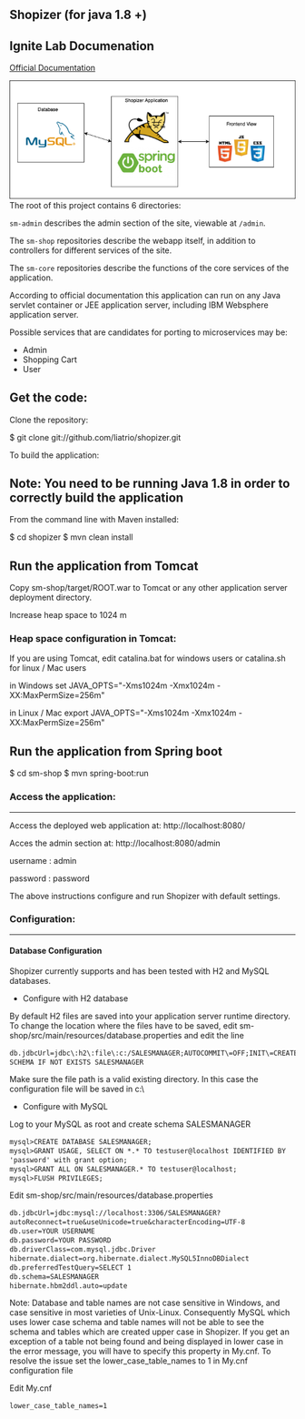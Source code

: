 Shopizer (for java 1.8 +)
-------------------

Ignite Lab Documenation
-------------------

[Official Documentation](http://shopizer-ecommerce.github.io/shopizer/#)

![Shopizer Archicture](shopizer-arch.png)
The root of this project contains 6 directories:

`sm-admin` describes the admin section of the site, viewable at `/admin`.

The `sm-shop` repositories describe the webapp itself, in addition to
controllers for different services of the site.

The `sm-core` repositories describe the functions of the core services of the
application.

According to official documentation
this application can run on any Java servlet container or JEE application
server, including IBM Websphere application server.

Possible services that are candidates for porting to microservices may be:

- Admin
- Shopping Cart
- User

Get the code:
-------------------
Clone the repository:

  $ git clone git://github.com/liatrio/shopizer.git

To build the application:

Note: You need to be running Java 1.8 in order to correctly build the application
-------------------
From the command line with Maven installed:

  $ cd shopizer
  $ mvn clean install

Run the application from Tomcat
-------------------
Copy sm-shop/target/ROOT.war to Tomcat or any other
application server deployment directory.

Increase heap space to 1024 m

### Heap space configuration in Tomcat:


If you are using Tomcat, edit catalina.bat for windows users or
catalina.sh for linux / Mac users

  in Windows
  set JAVA_OPTS="-Xms1024m -Xmx1024m -XX:MaxPermSize=256m"

  in Linux / Mac
  export JAVA_OPTS="-Xms1024m -Xmx1024m -XX:MaxPermSize=256m"

Run the application from Spring boot
-------------------

  $ cd sm-shop
  $ mvn spring-boot:run

### Access the application:
-------------------

Access the deployed web application at: http://localhost:8080/

Acces the admin section at: http://localhost:8080/admin

username : admin

password : password

The above instructions configure and run Shopizer with default settings.

### Configuration:
-------------------

#### Database Configuration

Shopizer currently supports and has been tested with H2 and MySQL databases.

- Configure with H2 database

By default H2 files are saved into your application server runtime directory.
To change the location where the files have to be saved,
edit sm-shop/src/main/resources/database.properties and edit the line
```
db.jdbcUrl=jdbc\:h2\:file\:c:/SALESMANAGER;AUTOCOMMIT\=OFF;INIT\=CREATE SCHEMA IF NOT EXISTS SALESMANAGER
```

Make sure the file path is a valid existing directory. In this case the
configuration file will be saved in c:\

- Configure with MySQL

Log to your MySQL as root and create schema SALESMANAGER

```
mysql>CREATE DATABASE SALESMANAGER;
mysql>GRANT USAGE, SELECT ON *.* TO testuser@localhost IDENTIFIED BY 'password' with grant option;
mysql>GRANT ALL ON SALESMANAGER.* TO testuser@localhost;
mysql>FLUSH PRIVILEGES;
```

Edit sm-shop/src/main/resources/database.properties

```
db.jdbcUrl=jdbc:mysql://localhost:3306/SALESMANAGER?autoReconnect=true&useUnicode=true&characterEncoding=UTF-8
db.user=YOUR USERNAME
db.password=YOUR PASSWORD
db.driverClass=com.mysql.jdbc.Driver
hibernate.dialect=org.hibernate.dialect.MySQL5InnoDBDialect
db.preferredTestQuery=SELECT 1
db.schema=SALESMANAGER
hibernate.hbm2ddl.auto=update
```

Note: Database and table names are not case sensitive in Windows,
and case sensitive in most varieties of Unix-Linux. Consequently MySQL which
uses lower case schema and table names will not be able to see the schema
and tables which are created upper case in Shopizer. If you get an
exception of a table not being found and being displayed in lower case
in the error message, you will have to specify this property in My.cnf.
To resolve the issue set the lower_case_table_names to 1 in My.cnf
configuration file

Edit My.cnf

```
lower_case_table_names=1
```

